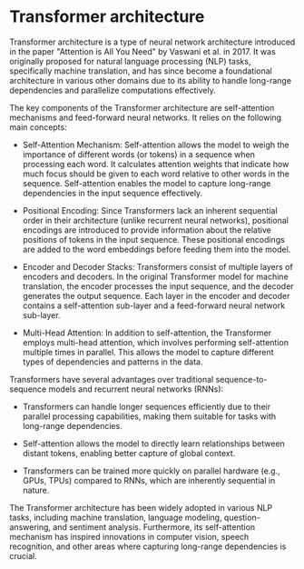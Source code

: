 # Transformer architecture

Transformer architecture is a type of neural network architecture introduced in the paper "Attention is All You Need" by Vaswani et al. in 2017. It was originally proposed for natural language processing (NLP) tasks, specifically machine translation, and has since become a foundational architecture in various other domains due to its ability to handle long-range dependencies and parallelize computations effectively.

The key components of the Transformer architecture are self-attention mechanisms and feed-forward neural networks. It relies on the following main concepts:

* Self-Attention Mechanism: Self-attention allows the model to weigh the importance of different words (or tokens) in a sequence when processing each word. It calculates attention weights that indicate how much focus should be given to each word relative to other words in the sequence. Self-attention enables the model to capture long-range dependencies in the input sequence effectively.

* Positional Encoding: Since Transformers lack an inherent sequential order in their architecture (unlike recurrent neural networks), positional encodings are introduced to provide information about the relative positions of tokens in the input sequence. These positional encodings are added to the word embeddings before feeding them into the model.

* Encoder and Decoder Stacks: Transformers consist of multiple layers of encoders and decoders. In the original Transformer model for machine translation, the encoder processes the input sequence, and the decoder generates the output sequence. Each layer in the encoder and decoder contains a self-attention sub-layer and a feed-forward neural network sub-layer.

* Multi-Head Attention: In addition to self-attention, the Transformer employs multi-head attention, which involves performing self-attention multiple times in parallel. This allows the model to capture different types of dependencies and patterns in the data.

Transformers have several advantages over traditional sequence-to-sequence models and recurrent neural networks (RNNs):

* Transformers can handle longer sequences efficiently due to their parallel processing capabilities, making them suitable for tasks with long-range dependencies.

* Self-attention allows the model to directly learn relationships between distant tokens, enabling better capture of global context.

* Transformers can be trained more quickly on parallel hardware (e.g., GPUs, TPUs) compared to RNNs, which are inherently sequential in nature.

The Transformer architecture has been widely adopted in various NLP tasks, including machine translation, language modeling, question-answering, and sentiment analysis. Furthermore, its self-attention mechanism has inspired innovations in computer vision, speech recognition, and other areas where capturing long-range dependencies is crucial.
